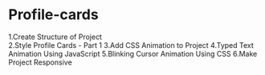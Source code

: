 # Profile-cards
1.Create Structure of Project<br>
2.Style Profile Cards - Part 1
3.Add CSS Animation to Project
4.Typed Text Animation Using JavaScript
5.Blinking Cursor Animation Using CSS
6.Make Project Responsive

